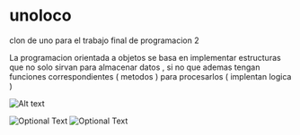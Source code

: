 # unoloco
clon de uno para el trabajo final de programacion 2 

La programacion orientada a objetos se basa en implementar estructuras que no solo sirvan para almacenar datos , si no que ademas tengan funciones correspondientes ( metodos ) para procesarlos ( implentan logica )

![Alt text](relative/path/to/grafica.jpg?raw=true "Title")

![Optional Text](../master/resources/grafica.jpg)
![Optional Text](../master/resources/unodeck.png)
